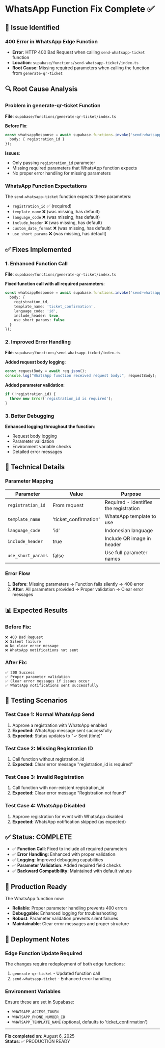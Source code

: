 # WhatsApp Function Fix Complete ✅

## 🎯 **Issue Identified**

### **400 Error in WhatsApp Edge Function**
- **Error**: HTTP 400 Bad Request when calling `send-whatsapp-ticket` function
- **Location**: `supabase/functions/send-whatsapp-ticket/index.ts`
- **Root Cause**: Missing required parameters when calling the function from `generate-qr-ticket`

## 🔍 **Root Cause Analysis**

### **Problem in generate-qr-ticket Function**
**File**: `supabase/functions/generate-qr-ticket/index.ts`

**Before Fix**:
```typescript
const whatsappResponse = await supabase.functions.invoke('send-whatsapp-ticket', {
  body: { registration_id }
});
```

**Issues**:
- Only passing `registration_id` parameter
- Missing required parameters that WhatsApp function expects
- No proper error handling for missing parameters

### **WhatsApp Function Expectations**
The `send-whatsapp-ticket` function expects these parameters:
- `registration_id` ✅ (required)
- `template_name` ❌ (was missing, has default)
- `language_code` ❌ (was missing, has default)
- `include_header` ❌ (was missing, has default)
- `custom_date_format` ❌ (was missing, has default)
- `use_short_params` ❌ (was missing, has default)

## ✅ **Fixes Implemented**

### 1. **Enhanced Function Call**
**File**: `supabase/functions/generate-qr-ticket/index.ts`

**Fixed function call with all required parameters**:
```typescript
const whatsappResponse = await supabase.functions.invoke('send-whatsapp-ticket', {
  body: { 
    registration_id,
    template_name: 'ticket_confirmation',
    language_code: 'id',
    include_header: true,
    use_short_params: false
  }
});
```

### 2. **Improved Error Handling**
**File**: `supabase/functions/send-whatsapp-ticket/index.ts`

**Added request body logging**:
```typescript
const requestBody = await req.json();
console.log("WhatsApp function received request body:", requestBody);
```

**Added parameter validation**:
```typescript
if (!registration_id) {
  throw new Error('registration_id is required');
}
```

### 3. **Better Debugging**
**Enhanced logging throughout the function**:
- Request body logging
- Parameter validation
- Environment variable checks
- Detailed error messages

## 🔧 **Technical Details**

### **Parameter Mapping**
| Parameter | Value | Purpose |
|-----------|-------|---------|
| `registration_id` | From request | Required - identifies the registration |
| `template_name` | 'ticket_confirmation' | WhatsApp template to use |
| `language_code` | 'id' | Indonesian language |
| `include_header` | true | Include QR image in header |
| `use_short_params` | false | Use full parameter names |

### **Error Flow**
1. **Before**: Missing parameters → Function fails silently → 400 error
2. **After**: All parameters provided → Proper validation → Clear error messages

## 📊 **Expected Results**

### **Before Fix**:
```
❌ 400 Bad Request
❌ Silent failure
❌ No clear error message
❌ WhatsApp notifications not sent
```

### **After Fix**:
```
✅ 200 Success
✅ Proper parameter validation
✅ Clear error messages if issues occur
✅ WhatsApp notifications sent successfully
```

## 🧪 **Testing Scenarios**

### **Test Case 1: Normal WhatsApp Send**
1. Approve a registration with WhatsApp enabled
2. **Expected**: WhatsApp message sent successfully
3. **Expected**: Status updates to "✓ Sent (time)"

### **Test Case 2: Missing Registration ID**
1. Call function without registration_id
2. **Expected**: Clear error message "registration_id is required"

### **Test Case 3: Invalid Registration**
1. Call function with non-existent registration_id
2. **Expected**: Clear error message "Registration not found"

### **Test Case 4: WhatsApp Disabled**
1. Approve registration for event with WhatsApp disabled
2. **Expected**: WhatsApp notification skipped (as expected)

## ✅ **Status: COMPLETE**

- ✅ **Function Call**: Fixed to include all required parameters
- ✅ **Error Handling**: Enhanced with proper validation
- ✅ **Logging**: Improved debugging capabilities
- ✅ **Parameter Validation**: Added required field checks
- ✅ **Backward Compatibility**: Maintained with default values

## 🚀 **Production Ready**

The WhatsApp function now:
- **Reliable**: Proper parameter handling prevents 400 errors
- **Debuggable**: Enhanced logging for troubleshooting
- **Robust**: Parameter validation prevents silent failures
- **Maintainable**: Clear error messages and proper structure

## 🔄 **Deployment Notes**

### **Edge Function Update Required**
The changes require redeployment of both edge functions:
1. `generate-qr-ticket` - Updated function call
2. `send-whatsapp-ticket` - Enhanced error handling

### **Environment Variables**
Ensure these are set in Supabase:
- `WHATSAPP_ACCESS_TOKEN`
- `WHATSAPP_PHONE_NUMBER_ID`
- `WHATSAPP_TEMPLATE_NAME` (optional, defaults to 'ticket_confirmation')

---

**Fix completed on**: August 6, 2025  
**Status**: ✅ PRODUCTION READY
